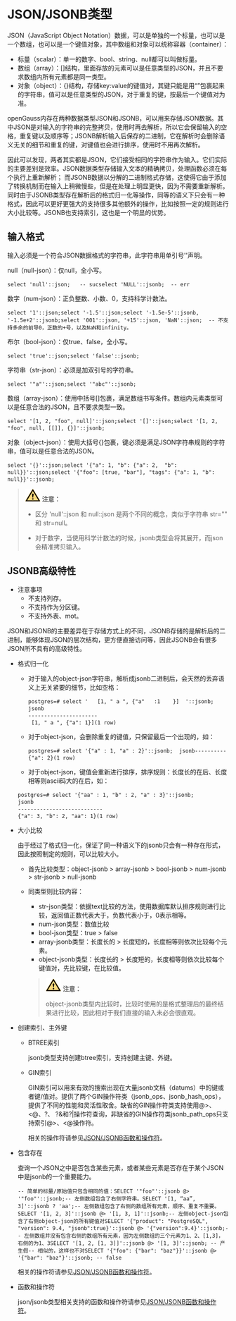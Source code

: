 # JSON/JSONB类型<a name="ZH-CN_TOPIC_0289899996"></a>

JSON（JavaScript Object Notation）数据，可以是单独的一个标量，也可以是一个数组，也可以是一个键值对象，其中数组和对象可以统称容器（container）：

-   标量（scalar）：单一的数字、bool、string、null都可以叫做标量。
-   数组（array）：\[\]结构，里面存放的元素可以是任意类型的JSON，并且不要求数组内所有元素都是同一类型。
-   对象（object）：\{\}结构，存储key:value的键值对，其键只能是用“”包裹起来的字符串，值可以是任意类型的JSON，对于重复的键，按最后一个键值对为准。

openGauss内存在两种数据类型JSON和JSONB，可以用来存储JSON数据。其中JSON是对输入的字符串的完整拷贝，使用时再去解析，所以它会保留输入的空格，重复键以及顺序等；JSONB解析输入后保存的二进制，它在解析时会删除语义无关的细节和重复的键，对键值也会进行排序，使用时不用再次解析。

因此可以发现，两者其实都是JSON，它们接受相同的字符串作为输入。它们实际的主要差别是效率。JSON数据类型存储输入文本的精确拷贝，处理函数必须在每个执行上重新解析； 而JSONB数据以分解的二进制格式存储，这使得它由于添加了转换机制而在输入上稍微慢些，但是在处理上明显更快，因为不需要重新解析。同时由于JSONB类型存在解析后的格式归一化等操作，同等的语义下只会有一种格式，因此可以更好更强大的支持很多其他额外的操作，比如按照一定的规则进行大小比较等。JSONB也支持索引，这也是一个明显的优势。

## 输入格式<a name="section1253934210012"></a>

输入必须是一个符合JSON数据格式的字符串，此字符串用单引号''声明。

null（null-json）：仅null，全小写。

```
select 'null'::json;   -- sucselect 'NULL'::jsonb;  -- err
```

数字（num-json）：正负整数、小数、0，支持科学计数法。

```
select '1'::json;select '-1.5'::json;select '-1.5e-5'::jsonb, '-1.5e+2'::jsonb;select '001'::json, '+15'::json, 'NaN'::json;  -- 不支持多余的前导0，正数的+号，以及NaN和infinity。
```

布尔（bool-json）：仅true、false，全小写。

```
select 'true'::json;select 'false'::jsonb;  
```

字符串（str-json）：必须是加双引号的字符串。

```
select '"a"'::json;select '"abc"'::jsonb;  
```

数组（array-json）：使用中括号\[\]包裹，满足数组书写条件。数组内元素类型可以是任意合法的JSON，且不要求类型一致。

```
select '[1, 2, "foo", null]'::json;select '[]'::json;select '[1, 2, "foo", null, [[]], {}]'::jsonb; 
```

对象（object-json）：使用大括号\{\}包裹，键必须是满足JSON字符串规则的字符串，值可以是任意合法的JSON。

```
select '{}'::json;select '{"a": 1, "b": {"a": 2,  "b": null}}'::json;select '{"foo": [true, "bar"], "tags": {"a": 1, "b": null}}'::jsonb;  
```

>![](public_sys-resources/icon-caution.gif) **注意：**
>
>-   区分 'null'::json 和 null::json 是两个不同的概念，类似于字符串 str="" 和 str=null。
>
>-   对于数字，当使用科学计数法的时候，jsonb类型会将其展开，而json会精准拷贝输入。

## JSONB高级特性<a name="section8871947018"></a>

-   注意事项
    -   不支持列存。
    -   不支持作为分区键。
    -   不支持外表、mot。


JSON和JSONB的主要差异在于存储方式上的不同，JSONB存储的是解析后的二进制，能够体现JSON的层次结构，更方便直接访问等，因此JSONB会有很多JSON所不具有的高级特性。

-   格式归一化

    -   对于输入的object-json字符串，解析成jsonb二进制后，会天然的丢弃语义上无关紧要的细节，比如空格：

        ```
        postgres=# select '   [1, " a ", {"a"   :1    }]  '::jsonb;        jsonb
        ----------------------
         [1, " a ", {"a": 1}](1 row)
        ```

    -   对于object-json，会删除重复的键值，只保留最后一个出现的，如：

        ```
        postgres=# select '{"a" : 1, "a" : 2}'::jsonb;  jsonb---------- {"a": 2}(1 row)
        ```

    -   对于object-json，键值会重新进行排序，排序规则：长度长的在后、长度相等则ascii码大的在后，如：

    ```
    postgres=# select '{"aa" : 1, "b" : 2, "a" : 3}'::jsonb;           jsonb
    --------------------------- 
    {"a": 3, "b": 2, "aa": 1}(1 row)
    ```


-   大小比较

    由于经过了格式归一化，保证了同一种语义下的jsonb只会有一种存在形式，因此按照制定的规则，可以比较大小。

    -   首先比较类型：object-jsonb \> array-jsonb \> bool-jsonb \> num-jsonb \> str-jsonb \> null-jsonb
    -   同类型则比较内容：

        -   str-json类型：依据text比较的方法，使用数据库默认排序规则进行比较，返回值正数代表大于，负数代表小于，0表示相等。
        -   num-json类型：数值比较
        -   bool-json类型：true \> false
        -   array-jsonb类型：长度长的 \> 长度短的，长度相等则依次比较每个元素。
        -   object-jsonb类型：长度长的 \> 长度短的，长度相等则依次比较每个键值对，先比较键，在比较值。

        >![](public_sys-resources/icon-caution.gif) **注意：** 
        >
        >object-jsonb类型内比较时，比较时使用的是格式整理后的最终结果进行比较，因此相对于我们直接的输入未必会很直观。


-   创建索引、主外键
    -   BTREE索引

         jsonb类型支持创建btree索引，支持创建主键、外键。

    -   GIN索引

         GIN索引可以用来有效的搜索出现在大量jsonb文档（datums）中的键或者键/值对。提供了两个GIN操作符类（jsonb\_ops、jsonb\_hash\_ops），提供了不同的性能和灵活性取舍。缺省的GIN操作符类支持使用@\>、<@、?、 ?&和?|操作符查询，非缺省的GIN操作符类jsonb\_path\_ops只支持索引@\>、<@操作符。

         相关的操作符请参见[JSON/JSONB函数和操作符](JSON-JSONB函数和操作符.md)。


-   包含存在

    查询一个JSON之中是否包含某些元素，或者某些元素是否存在于某个JSON中是jsonb的一个重要能力。

    ```
    -- 简单的标量/原始值只包含相同的值：SELECT '"foo"'::jsonb @> '"foo"'::jsonb;-- 左侧数组包含了右侧字符串。SELECT '[1, “aa”, 3]'::jsonb ? 'aa';-- 左侧数组包含了右侧的数组所有元素，顺序、重复不重要。SELECT '[1, 2, 3]'::jsonb @> '[1, 3, 1]'::jsonb;-- 左侧object-json包含了右侧object-json的所有键值对SELECT '{"product": "PostgreSQL", "version": 9.4, "jsonb":true}'::jsonb @> '{"version":9.4}'::jsonb;-- 左侧数组并没有包含右侧的数组所有元素，因为左侧数组的三个元素为1、2、[1,3]，右侧的为1、3SELECT '[1, 2, [1, 3]]'::jsonb @> '[1, 3]'::jsonb; -- 产生假-- 相似的，这样也不对SELECT '{"foo": {"bar": "baz"}}'::jsonb @> '{"bar": "baz"}'::jsonb; -- false
    ```

    相关的操作符请参见[JSON/JSONB函数和操作符](JSON-JSONB函数和操作符.md)。

-   函数和操作符

    json/jsonb类型相关支持的函数和操作符请参见[JSON/JSONB函数和操作符](JSON-JSONB函数和操作符.md)。


